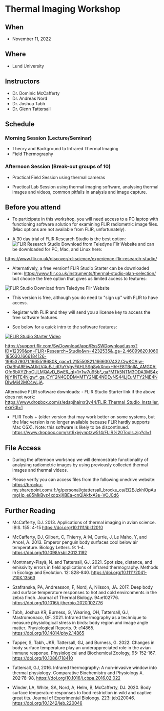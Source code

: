 
# Thermal Imaging Workshop

## When

-   November 11, 2022

## Where

-   Lund University

## Instructors

-   Dr. Dominic McCafferty
-   Dr. Andreas Nord
-   Dr. Joshua Tabh
-   Dr. Glenn Tattersall

## Schedule

### Morning Session (Lecture/Seminar)

-   Theory and Background to Infrared Thermal Imaging
-   Field Thermography

### Afternoon Session (Break-out groups of 10)

-   Practical Field Session using thermal cameras

-   Practical Lab Session using thermal imaging software, analysing
    thermal images and videos, common pitfalls in analysis and image
    capture.

## Before you attend

-   To participate in this workshop, you will need access to a PC laptop
    with functioning software solution for examining FLIR radiometric
    image files. (Mac options are not available from FLIR,
    unfortunately).

- A 30 day trial of FLIR Research Studio is the best option:
![FLIR Research Studio Download from Teledyne Flir
Website](img/FLIR_Research_Studio_Download.png) and can be downloaded for PC, Mac, and Linux here:

https://www.flir.co.uk/discover/rd-science/experience-flir-research-studio/

-  Alternatively, a free versionf FLIR Studio Starter can be downloaded here: https://www.flir.co.uk/instruments/thermal-studio-plan-selection/ but choose the free option that gives us limited access to features:

![FLIR Studio Download from Teledyne Flir
Website](img/FLIR_Studio_Screenshot.png)

-   This version is free, although you do need to "sign up" with FLIR to
    have access.

-   Register with FLIR and they will send you a license key to access
    the free software features.

-   See below for a quick intro to the software features:

[![FLIR Studio Starter
Video](http://img.youtube.com/vi/sfrEELVn8Cg/0.jpg)](https://www.youtube.com/watch?v=sfrEELVn8Cg)


https://support.flir.com/SwDownload/app/RssSWDownload.aspx?ID=12399&pn=FLIR+Research+Studio&vn=4232535&_ga=2.46099620.1060185630.1666184126-1995378071.1665518680&_gac=1.215550821.1666007432.CjwKCAjw-rOaBhA9EiwAUkLV4uEJ_dl7uYVgyFAHL5Sg8ykXncxHhHE8TBnIlA_AMG0AiOfq6bXYZhoCULMQAvD_BwE&_gl=1*1w7u95b*_ga*MTk5NTM3ODA3MS4xNjY1NTE4Njgw*_ga_CYF2N4QDDM*MTY2NjE4NDEyNS44LjEuMTY2NjE4NDIwMi42MC4wLjA.




Alternative FLIR software downloads: - FLIR Studio Starter link if the
above does not work:
<https://www.dropbox.com/s/edspjhairxr3y44/FLIR_Thermal_Studio_Installer.exe?dl=1>

-   FLIR Tools + (older version that may work better on some systems,
    but the Mac version is no longer available because FLIR hardly
    supports Mac OSX). Note: this software is likely to be discontinued.
    <https://www.dropbox.com/s/t6xjvjvnptzw514/FLIR%20Tools.zip?dl=1>

## File Access

-   During the afternoon workshop we will demonstrate functionality of
    analysing radiometric images by using previously collected thermal
    images and thermal videos.

-   Please verify you can access files from the following onedrive
    website:
    <https://brocku-my.sharepoint.com/:f:/g/personal/gtattersall_brocku_ca/Ei2EJzkhlOpAumgHp_e85MkByz4xdqxjXBEa-cnQiAkfxA?e=VCJ0d6>

## Further Reading

-   McCafferty, DJ. 2013. Applications of thermal imaging in avian
    science. IBIS. 155: 4-15 <https://doi.org/10.1111/ibi.12010>

-   McCafferty, DJ, Gilbert, C, Thierry, A-M, Currie, J, Le Maho, Y, and
    Ancel, A. 2013. Emperor penguin body surfaces cool below air
    temperature. Biology Letters. 9: 1-4.
    <https://doi.org/10.1098/rsbl.2012.1192>

-   Montmany-Playà, N. and Tattersall, GJ. 2021. Spot size, distance,
    and emissivity errors in field applications of infrared
    thermography. Methods in Ecology and Evolution. 12: 828-840.
    <https://doi.org/10.1111/2041-210X.13563>

-   Szafranska, PA, Andreasson, F, Nord, A, Nilsson, JA. 2017. Deep body
    and surface temperature responses to hot and cold environments in
    the zebra finch. Journal of Thermal Biology. 94:e102776.
    <https://doi.org/10.1016/j.jtherbio.2020.102776>

-   Tabh, Joshua KR, Burness, G, Wearing, OH, Tattersall, GJ,
    Mastromonaco, GF. 2021. Infrared thermography as a technique to
    measure physiological stress in birds: body region and image angle
    matter. Physiological Reports. 9: e14865.
    <https://doi.org/10.14814/phy2.14865>

-   Tapper, S, Tabh, JKR, Tattersall, GJ, and Burness, G. 2022. Changes
    in body surface temperature play an underappreciated role in the
    avian immune response. Physiological and Biochemical Zoology, 95:
    152-167. <https://doi.org/10.1086/718410>

-   Tattersall, GJ, 2016. Infrared thermography: A non-invasive window
    into thermal physiology. Comparative Biochemistry and Physiology A.
    202:78-98, <https://doi.org/10.1016/j.cbpa.2016.02.022>

-   Winder, LA, White, SA, Nord, A, Helm, B, McCafferty, DJ. 2020. Body
    surface temperature responses to food restriction in wild and
    captive great tits. Journal of Experimental Bioloogy. 223:
    jeb220046. <https://doi.org/10.1242/jeb.220046>
